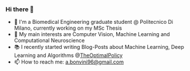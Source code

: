 ### Hi there 👋

- 🔭 I'm a Biomedical Engineering graduate student @ Politecnico Di Milano, currently working on my MSc Thesis
- 🌱 My main interests are Computer Vision, Machine Learning and Computational Neuroscience
- 📚 I recently started writing Blog-Posts about Machine Learning, Deep Learning and Algorithms @[TheOptimalPolicy](https://theoptimalpolicy.github.io)
- 📫 How to reach me: a.bonvini96@gmail.com



